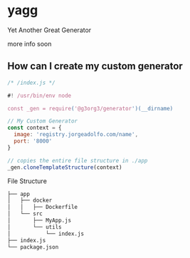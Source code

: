 # yagg
Yet Another Great Generator

more info soon

## How can I create my custom generator
```javascript
/* /index.js */

#! /usr/bin/env node

const _gen = require('@g3org3/generator')(__dirname)

// My Custom Generator
const context = {
  image: 'registry.jorgeadolfo.com/name',
  port: '8000'
}

// copies the entire file structure in ./app
_gen.cloneTemplateStructure(context)
```

File Structure
```bash
├── app
│   ├── docker
│   │   ├── Dockerfile
│   └── src
│       ├── MyApp.js
│       └── utils
│           └── index.js
├── index.js
└── package.json
```